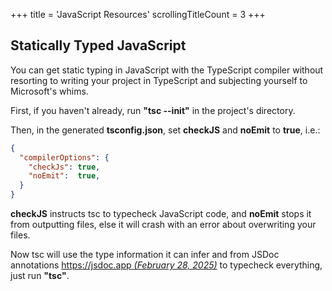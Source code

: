 +++
title               = 'JavaScript Resources'
scrollingTitleCount = 3
+++

## Statically Typed JavaScript

You can get static typing in JavaScript with the TypeScript compiler without
resorting to writing your project in TypeScript and subjecting yourself to
Microsoft's whims.

First, if you haven't already, run **"tsc --init"** in the project's directory.

Then, in the generated **tsconfig.json**, set **checkJS** and **noEmit** to
**true**, i.e.:

```json
{
  "compilerOptions": {
    "checkJs": true,
    "noEmit":  true,
  }
}
```

**checkJS** instructs tsc to typecheck JavaScript code, and **noEmit** stops it
from outputting files, else it will crash with an error about overwriting your
files.

Now tsc will use the type information it can infer and from JSDoc annotations
[https://jsdoc.app *(February 28, 2025)*](https://jsdoc.app) to typecheck
everything, just run **"tsc"**.
